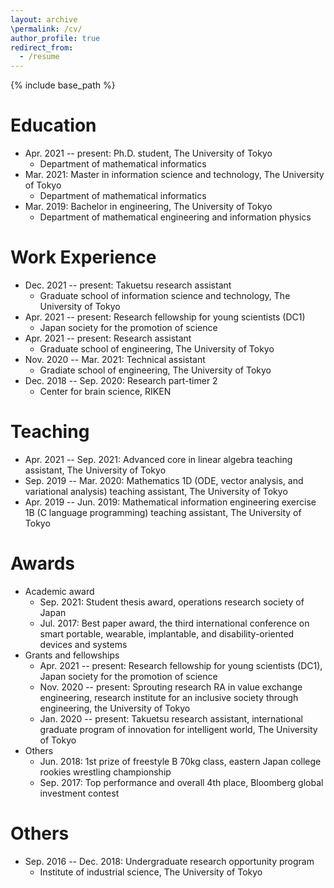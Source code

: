 ```yaml
---
layout: archive
\permalink: /cv/
author_profile: true
redirect_from:
  - /resume
---
```


{% include base_path %}

Education
======
* Apr. 2021 -- present: Ph.D. student, The University of Tokyo
  * Department of mathematical informatics
* Mar. 2021: Master in information science and technology, The University of Tokyo
  * Department of mathematical informatics
* Mar. 2019: Bachelor in engineering, The University of Tokyo
  * Department of mathematical engineering and information physics
  

Work Experience
======
* Dec. 2021 -- present: Takuetsu research assistant
  * Graduate school of information science and technology, The University of Tokyo
* Apr. 2021 -- present: Research fellowship for young scientists (DC1)
  * Japan society for the promotion of science
* Apr. 2021 -- present: Research assistant
  * Graduate school of engineering, The University of Tokyo
* Nov. 2020 -- Mar. 2021: Technical assistant
  * Gradiate school of engineering, The University of Tokyo
* Dec. 2018 -- Sep. 2020: Research part-timer 2
  * Center for brain science, RIKEN
  
Teaching
======
* Apr. 2021 -- Sep. 2021: Advanced core in linear algebra teaching assistant, The University of Tokyo
* Sep. 2019 -- Mar. 2020: Mathematics 1D (ODE, vector analysis, and variational analysis) teaching assistant, The University of Tokyo
* Apr. 2019 -- Jun. 2019: Mathematical information engineering exercise 1B (C language programming) teaching assistant, The University of Tokyo

Awards
======
- Academic award
  - Sep. 2021: Student thesis award, operations research society of Japan
  - Jul. 2017: Best paper award, the third international conference on smart portable, wearable, implantable, and disability-oriented devices and systems
- Grants and fellowships
  - Apr. 2021 -- present: Research fellowship for young scientists (DC1), Japan society for the promotion of science
  - Nov. 2020 -- present: Sprouting research RA in value exchange engineering, research institute for an inclusive society through engineering, the University of Tokyo
  - Jan. 2020 -- present: Takuetsu research assistant, international graduate program of innovation for intelligent world, The University of Tokyo
- Others
  - Jun. 2018: 1st prize of freestyle B 70kg class, eastern Japan college rookies wrestling championship
  - Sep. 2017: Top performance and overall 4th place, Bloomberg global investment contest

Others
======
* Sep. 2016 -- Dec. 2018: Undergraduate research opportunity program
  * Institute of industrial science, The University of Tokyo
